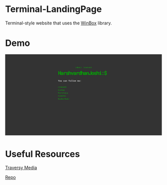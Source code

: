 # Terminal-LandingPage

Terminal-style website that uses the [WinBox](https://github.com/nextapps-de/winbox) library.

# Demo

<img src='./img/demo.JPG' alt='' width='800px'/>

# Useful Resources

[Traversy Media](https://www.youtube.com/channel/UC29ju8bIPH5as8OGnQzwJyA)

[Repo](https://github.com/bradtraversy/terminal-landing-page)
